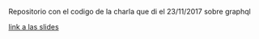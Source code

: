 Repositorio con el codigo de la charla que di el 23/11/2017 sobre graphql

[link a las slides](http://slides.com/federicomarcos/introduccion-a)


